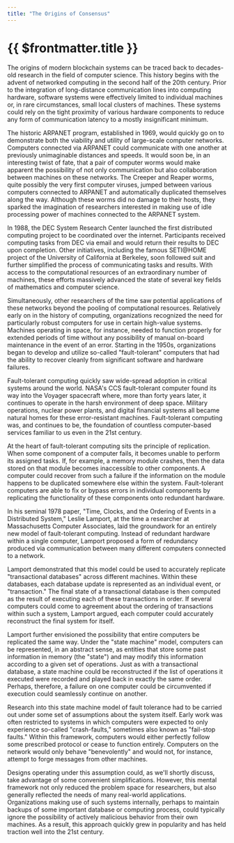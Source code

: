 ```yaml
---
title: "The Origins of Consensus"
---
```


# {{ $frontmatter.title }}

The origins of modern blockchain systems can be traced back to decades-old research in the field of computer science. This history begins with the advent of networked computing in the second half of the 20th century. Prior to the integration of long-distance communication lines into computing hardware, software systems were effectively limited to individual machines or, in rare circumstances, small local clusters of machines. These systems could rely on the tight proximity of various hardware components to reduce any form of communication latency to a mostly insignificant minimum.

The historic ARPANET program, established in 1969, would quickly go on to demonstrate both the viability and utility of large-scale computer networks. Computers connected via ARPANET could communicate with one another at previously unimaginable distances and speeds. It would soon be, in an interesting twist of fate, that a pair of computer worms would make apparent the possibility of not only communication but also collaboration between machines on these networks. The Creeper and Reaper worms, quite possibly the very first computer viruses, jumped between various computers connected to ARPANET and automatically duplicated themselves along the way. Although these worms did no damage to their hosts, they sparked the imagination of researchers interested in making use of idle processing power of machines connected to the ARPANET system.

In 1988, the DEC System Research Center launched the first distributed computing project to be coordinated over the internet. Participants received computing tasks from DEC via email and would return their results to DEC upon completion. Other initiatives, including the famous SETI@HOME project of the University of California at Berkeley, soon followed suit and further simplified the process of communicating tasks and results. With access to the computational resources of an extraordinary number of machines, these efforts massively advanced the state of several key fields of mathematics and computer science.

Simultaneously, other researchers of the time saw potential applications of these networks beyond the pooling of computational resources. Relatively early on in the history of computing, organizations recognized the need for particularly robust computers for use in certain high-value systems. Machines operating in space, for instance, needed to function properly for extended periods of time without any possibility of manual on-board maintenance in the event of an error. Starting in the 1950s, organizations began to develop and utilize so-called "fault-tolerant" computers that had the ability to recover cleanly from significant software and hardware failures.

Fault-tolerant computing quickly saw wide-spread adoption in critical systems around the world. NASA's CCS fault-tolerant computer found its way into the Voyager spacecraft where, more than forty years later, it continues to operate in the harsh environment of deep space. Military operations, nuclear power plants, and digital financial systems all became natural homes for these error-resistant machines. Fault-tolerant computing was, and continues to be, the foundation of countless computer-based services familiar to us even in the 21st century.

At the heart of fault-tolerant computing sits the principle of replication. When some component of a computer fails, it becomes unable to perform its assigned tasks. If, for example, a memory module crashes, then the data stored on that module becomes inaccessible to other components. A computer could recover from such a failure if the information on the module happens to be duplicated somewhere else within the system. Fault-tolerant computers are able to fix or bypass errors in individual components by replicating the functionality of these components onto redundant hardware.

In his seminal 1978 paper, "Time, Clocks, and the Ordering of Events in a Distributed System," Leslie Lamport, at the time a researcher at Massachusetts Computer Associates, laid the groundwork for an entirely new model of fault-tolerant computing. Instead of redundant hardware within a single computer, Lamport proposed a form of redundancy produced via communication between many different computers connected to a network.

Lamport demonstrated that this model could be used to accurately replicate "transactional databases" across different machines. Within these databases, each database update is represented as an individual event, or "transaction." The final state of a transactional database is then computed as the result of executing each of these transactions in order. If several computers could come to agreement about the ordering of transactions within such a system, Lamport argued, each computer could accurately reconstruct the final system for itself.

Lamport further envisioned the possibility that entire computers be replicated the same way. Under the "state machine" model, computers can be represented, in an abstract sense, as entities that store some past information in memory (the "state") and may modify this information according to a given set of operations. Just as with a transactional database, a state machine could be reconstructed if the list of operations it executed were recorded and played back in exactly the same order. Perhaps, therefore, a failure on one computer could be circumvented if execution could seamlessly continue on another.

Research into this state machine model of fault tolerance had to be carried out under some set of assumptions about the system itself. Early work was often restricted to systems in which computers were expected to only experience so-called "crash-faults," sometimes also known as "fail-stop faults." Within this framework, computers would either perfectly follow some prescribed protocol or cease to function entirely. Computers on the network would only behave "benevolently" and would not, for instance, attempt to forge messages from other machines.

Designs operating under this assumption could, as we'll shortly discuss, take advantage of some convenient simplifications. However, this mental framework not only reduced the problem space for researchers, but also generally reflected the needs of many real-world applications. Organizations making use of such systems internally, perhaps to maintain backups of some important database or computing process, could typically ignore the possibility of actively malicious behavior from their own machines. As a result, this approach quickly grew in popularity and has held traction well into the 21st century.
